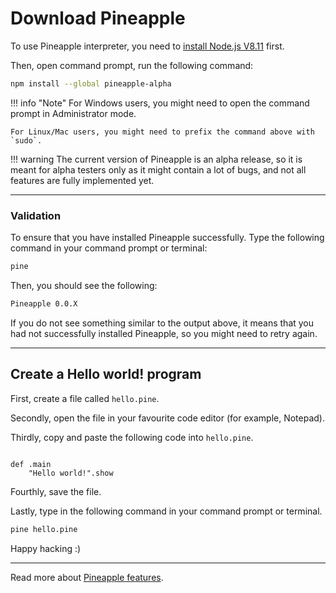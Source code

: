 # Download Pineapple

To use Pineapple interpreter, you need to [install Node.js V8.11](https://nodejs.org/en/download/) first.

Then, open command prompt, run the following command:

```sh
npm install --global pineapple-alpha
```

!!! info "Note"
    For Windows users, you might need to open the command prompt in Administrator mode.

    For Linux/Mac users, you might need to prefix the command above with `sudo`.

!!! warning
    The current version of Pineapple is an alpha release, so it is meant for alpha testers only as it might contain a lot of bugs, and not all features are fully implemented yet.

---

### Validation

To ensure that you have installed Pineapple successfully. Type the following command in your command prompt or terminal:

```sh
pine 
```

Then, you should see the following:

```sh
Pineapple 0.0.X
```

If you do not see something similar to the output above, it means that you had not successfully installed Pineapple, so you might need to retry again.

---

## Create a **Hello world!** program

First, create a file called `hello.pine`.

Secondly, open the file in your favourite code editor (for example, Notepad).

Thirdly, copy and paste the following code into `hello.pine`.

```pine

def .main
    "Hello world!".show
```

Fourthly, save the file.

Lastly, type in the following command in your command prompt or terminal.

```sh
pine hello.pine
```

Happy hacking :)

---

Read more about [Pineapple features](./Features/001-BasicProgram.md).